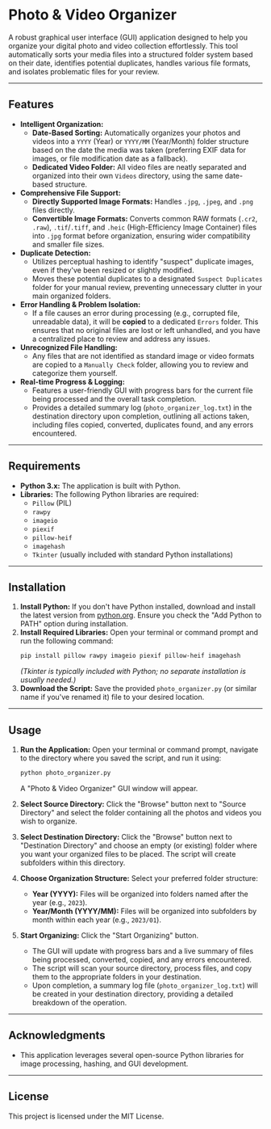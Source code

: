 
# Photo & Video Organizer

A robust graphical user interface (GUI) application designed to help you organize your digital photo and video collection effortlessly. This tool automatically sorts your media files into a structured folder system based on their date, identifies potential duplicates, handles various file formats, and isolates problematic files for your review.

---

## Features

* **Intelligent Organization:**
    * **Date-Based Sorting:** Automatically organizes your photos and videos into a `YYYY` (Year) or `YYYY/MM` (Year/Month) folder structure based on the date the media was taken (preferring EXIF data for images, or file modification date as a fallback).
    * **Dedicated Video Folder:** All video files are neatly separated and organized into their own `Videos` directory, using the same date-based structure.
* **Comprehensive File Support:**
    * **Directly Supported Image Formats:** Handles `.jpg`, `.jpeg`, and `.png` files directly.
    * **Convertible Image Formats:** Converts common RAW formats (`.cr2`, `.raw`), `.tif`/`.tiff`, and `.heic` (High-Efficiency Image Container) files into `.jpg` format before organization, ensuring wider compatibility and smaller file sizes.
* **Duplicate Detection:**
    * Utilizes perceptual hashing to identify "suspect" duplicate images, even if they've been resized or slightly modified.
    * Moves these potential duplicates to a designated `Suspect Duplicates` folder for your manual review, preventing unnecessary clutter in your main organized folders.
* **Error Handling & Problem Isolation:**
    * If a file causes an error during processing (e.g., corrupted file, unreadable data), it will be **copied** to a dedicated `Errors` folder. This ensures that no original files are lost or left unhandled, and you have a centralized place to review and address any issues.
* **Unrecognized File Handling:**
    * Any files that are not identified as standard image or video formats are copied to a `Manually Check` folder, allowing you to review and categorize them yourself.
* **Real-time Progress & Logging:**
    * Features a user-friendly GUI with progress bars for the current file being processed and the overall task completion.
    * Provides a detailed summary log (`photo_organizer_log.txt`) in the destination directory upon completion, outlining all actions taken, including files copied, converted, duplicates found, and any errors encountered.

---

## Requirements

* **Python 3.x:** The application is built with Python.
* **Libraries:** The following Python libraries are required:
    * `Pillow` (PIL)
    * `rawpy`
    * `imageio`
    * `piexif`
    * `pillow-heif`
    * `imagehash`
    * `Tkinter` (usually included with standard Python installations)

---

## Installation

1.  **Install Python:** If you don't have Python installed, download and install the latest version from [python.org](https://www.python.org/downloads/). Ensure you check the "Add Python to PATH" option during installation.
2.  **Install Required Libraries:** Open your terminal or command prompt and run the following command:
    ```bash
    pip install pillow rawpy imageio piexif pillow-heif imagehash
    ```
    *(Tkinter is typically included with Python; no separate installation is usually needed.)*
3.  **Download the Script:** Save the provided `photo_organizer.py` (or similar name if you've renamed it) file to your desired location.

---

## Usage

1.  **Run the Application:**
    Open your terminal or command prompt, navigate to the directory where you saved the script, and run it using:
    ```bash
    python photo_organizer.py
    ```
    A "Photo & Video Organizer" GUI window will appear.

2.  **Select Source Directory:**
    Click the "Browse" button next to "Source Directory" and select the folder containing all the photos and videos you wish to organize.

3.  **Select Destination Directory:**
    Click the "Browse" button next to "Destination Directory" and choose an empty (or existing) folder where you want your organized files to be placed. The script will create subfolders within this directory.

4.  **Choose Organization Structure:**
    Select your preferred folder structure:
    * **Year (YYYY):** Files will be organized into folders named after the year (e.g., `2023`).
    * **Year/Month (YYYY/MM):** Files will be organized into subfolders by month within each year (e.g., `2023/01`).

5.  **Start Organizing:**
    Click the "Start Organizing" button.
    * The GUI will update with progress bars and a live summary of files being processed, converted, copied, and any errors encountered.
    * The script will scan your source directory, process files, and copy them to the appropriate folders in your destination.
    * Upon completion, a summary log file (`photo_organizer_log.txt`) will be created in your destination directory, providing a detailed breakdown of the operation.

---

## Acknowledgments

* This application leverages several open-source Python libraries for image processing, hashing, and GUI development.

---

## License

This project is licensed under the MIT License.
````
